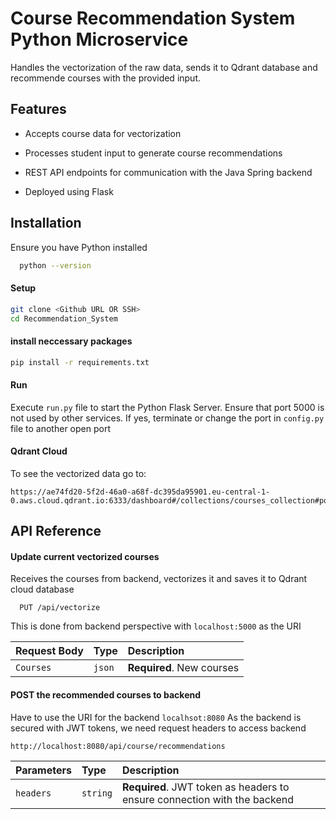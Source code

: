 
# Course Recommendation System Python Microservice

Handles the vectorization of the raw data, sends it to Qdrant database and recommende courses with the provided input.


## Features

* Accepts course data for vectorization

* Processes student input to generate course recommendations

* REST API endpoints for communication with the Java Spring backend

* Deployed using Flask


## Installation

Ensure you have Python installed
```bash
  python --version
```

#### Setup

```bash
git clone <Github URL OR SSH>
cd Recommendation_System
```
    
#### install neccessary packages
```bash
pip install -r requirements.txt
```

#### Run 
Execute ` run.py ` file to start the Python Flask Server.
Ensure  that port 5000 is not used by other services. If yes, terminate or change the port in `config.py` file to another open port

#### Qdrant Cloud

To see the vectorized data go to:
```text
https://ae74fd20-5f2d-46a0-a68f-dc395da95901.eu-central-1-0.aws.cloud.qdrant.io:6333/dashboard#/collections/courses_collection#points
```

## API Reference

#### Update current vectorized courses

Receives the courses from backend, vectorizes it and saves it to Qdrant cloud database

```http
  PUT /api/vectorize
```

This is done from backend perspective with `localhost:5000` as the URI

| Request Body | Type     | Description                       |
| :-------- | :------- | :-------------------------------- |
| `Courses`      | `json` | **Required**. New courses  |

#### POST the recommended courses to backend

Have to use the URI for the backend `localhsot:8080`
As the backend is secured with JWT tokens, we need request headers to access backend

```http
http://localhost:8080/api/course/recommendations
```
| Parameters | Type     | Description                       |
| :-------- | :------- | :-------------------------------- |
| `headers`      | `string` | **Required**. JWT token as headers to ensure connection with the backend  |